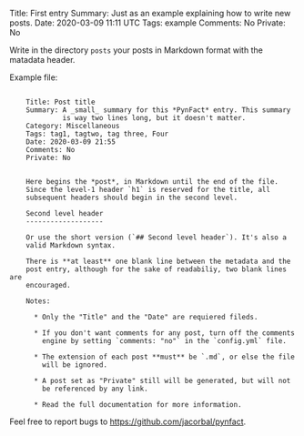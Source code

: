 Title: First entry
Summary: Just as an example explaining how to write new posts.
Date: 2020-03-09 11:11 UTC
Tags: example
Comments: No
Private: No


Write in the directory `posts`  your posts in Markdown format with the
matadata header.

Example file:

```

    Title: Post title
    Summary: A _small_ summary for this *PynFact* entry. This summary
             is way two lines long, but it doesn't matter.
    Category: Miscellaneous
    Tags: tag1, tagtwo, tag three, Four
    Date: 2020-03-09 21:55
    Comments: No
    Private: No


    Here begins the *post*, in Markdown until the end of the file.
    Since the level-1 header `h1` is reserved for the title, all
    subsequent headers should begin in the second level.

    Second level header
    -------------------

    Or use the short version (`## Second level header`). It's also a
    valid Markdown syntax.

    There is **at least** one blank line between the metadata and the
    post entry, although for the sake of readabiliy, two blank lines are
    encouraged.

    Notes:

      * Only the "Title" and the "Date" are requiered fileds.

      * If you don't want comments for any post, turn off the comments
        engine by setting `comments: "no"` in the `config.yml` file.

      * The extension of each post **must** be `.md`, or else the file
        will be ignored.

      * A post set as "Private" still will be generated, but will not
        be referenced by any link.

      * Read the full documentation for more information.
```

Feel free to report bugs to <https://github.com/jacorbal/pynfact>.

